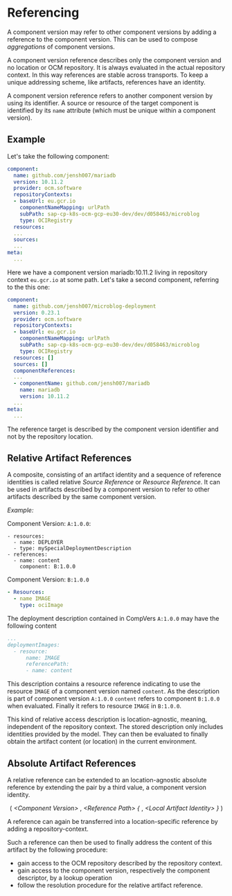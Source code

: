 # Referencing

A component version may refer to other component versions by adding a reference to the component version. This can be used to compose *aggregations* of component versions.

A component version reference describes only the component version and no location or OCM repository. It is always evaluated in the actual repository context. In this way references are stable across transports.  To keep a unique addressing scheme, like artifacts, references have an identity.

A component version reference refers to another component version by using its identifier. A source or resource of the target component is identified by its `name` attribute (which must be unique within a component version).

## Example

Let's take the following component:
```yaml
component:
  name: github.com/jensh007/mariadb
  version: 10.11.2
  provider: ocm.software
  repositoryContexts:
  - baseUrl: eu.gcr.io
    componentNameMapping: urlPath
    subPath: sap-cp-k8s-ocm-gcp-eu30-dev/dev/d058463/microblog
    type: OCIRegistry
  resources:
  ...
  sources:
  ...
meta:
  ...
```

Here we have a component version mariadb:10.11.2 living in repository context `eu.gcr.io` at some path. Let's take a second component, referring to the this one:

```yaml
component:
  name: github.com/jensh007/microblog-deployment
  version: 0.23.1
  provider: ocm.software
  repositoryContexts:
  - baseUrl: eu.gcr.io
    componentNameMapping: urlPath
    subPath: sap-cp-k8s-ocm-gcp-eu30-dev/dev/d058463/microblog
    type: OCIRegistry
  resources: []
  sources: []
  componentReferences:
  ...
  - componentName: github.com/jensh007/mariadb
    name: mariadb
    version: 10.11.2
  ...
meta:
  ...
```
The reference target is described by the component version identifier and not by the repository location.

## Relative Artifact References

A composite, consisting of an artifact identity and a sequence of reference identities is called relative *Source Reference* or *Resource Reference*. It can be used in artifacts described by a component version to refer to other artifacts described by the same component version.

*Example:*

Component Version: `A:1.0.0`:

```
- resources:
  - name: DEPLOYER
  - type: mySpecialDeploymentDescription
- references:
  - name: content
    component: B:1.0.0
```

Component Version: `B:1.0.0`

```yaml
- Resources:
  - name IMAGE
    type: ociImage
```

The deployment description contained in CompVers `A:1.0.0` may have the following content

```yaml
...
deploymentImages:
  - resource:
      name: IMAGE
      referencePath:
      - name: content
```

This description contains a resource reference indicating to use the resource `IMAGE` of a component version named `content`. As the description is part of component version `A:1.0.0` `content` refers to component `B:1.0.0` when evaluated. Finally it refers to resource `IMAGE` in `B:1.0.0`.

This kind of relative access description is location-agnostic, meaning, independent of the repository context. The stored description only includes identities provided by the model. They can then be evaluated to finally obtain the artifact content (or location) in the current environment.

## Absolute Artifact References

A relative reference can be extended to an location-agnostic absolute reference by extending
the pair by a third value, a component version identity.

<div align="center">

( *&lt;Component Version>* , *&lt;Reference Path> {* , *&lt;Local Artifact Identity> }* )

</div>

A reference can again be transferred into a location-specific reference by adding a repository-context.

Such a reference can then be used to finally address the content of this artifact by the
following procedure:

- gain access to the OCM repository described by the repository context.
- gain access to the component version, respectively the component descriptor, by a lookup operation
- follow the resolution procedure for the relative artifact reference.
